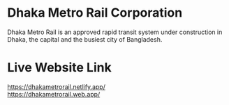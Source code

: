 # Dhaka Metro Rail Corporation
Dhaka Metro Rail is an approved rapid transit system under construction in Dhaka, the capital and the busiest city of Bangladesh.

# Live Website Link
https://dhakametrorail.netlify.app/
<br>
https://dhakametrorail.web.app/ 
